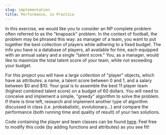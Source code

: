 ```yaml
---
slug: implementation
title: Performance, in Practice
---
```


In this exercise, we would like you to consider an NP complete problem often referred to as the "knapsack" problem. In the context of football, the problem may be phrased this way: as manager of a team, you want to put together the best collection of players while adhering to a fixed budget. The info you have is a database of players, all available for hire, each equipped with an annual salary and a single "talent score." You, as a manager, would like to maximize the total talent score of your team, while not exceeding your budget.

For this project you will have a large collection of "player" objects, which have as attributes: a name, a talent score between 0 and 1, and a salary between $0 and $10. Your goal is to assemble the best 11 player team (highest combined talent score) on a budget of 60 dollars. You will need to conceive and implement a simple, "greedy" algorithm to solve the problem. If there is time left, research and implement another type of algorithm discussed in class (i.e. probabalistic, evolutionary...) and compare the performance (both running time and quality of result) of your two solutions. 

Code containing the player and team classes can be found [here](https://gist.github.com/3a907aa43e4aa737cdba). Feel free to modify this code (by adding functions and attributes) as you see fit!
